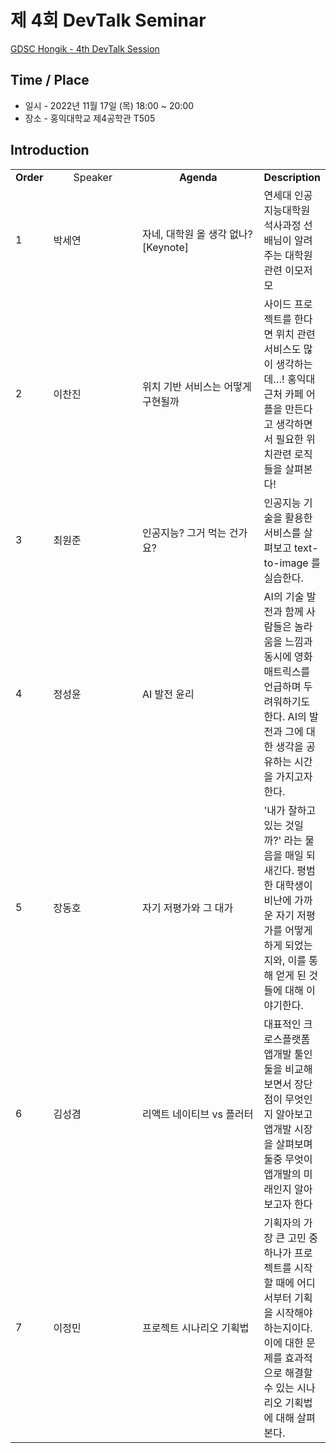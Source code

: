# 제 4회 DevTalk Seminar

[GDSC Hongik - 4th DevTalk Session]()

## Time / Place

- 일시 - 2022년 11월 17일 (목) 18:00 ~ 20:00
- 장소 - 홍익대학교 제4공학관 T505

## Introduction

<table>
    <tr align="center">
        <td><B>Order</B></td>
        <td width = "170"<B>Speaker</B></td>
        <td width = "250"><B>Agenda</B></td>
        <td><B>Description</B></td>
    </tr>
    <tr>
        <td>1</td>
        <td>박세연</td>
        <td>자네, 대학원 올 생각 없나? [Keynote]</td>
        <td>연세대 인공지능대학원 석사과정 선배님이 알려주는 대학원 관련 이모저모</td>
    </tr>
    <tr>
        <td>2</td>
        <td>이찬진</td>
        <td>위치 기반 서비스는 어떻게 구현될까</td>
        <td>사이드 프로젝트를 한다면 위치 관련 서비스도 많이 생각하는데…! 홍익대 근처 카페 어플을 만든다고 생각하면서 필요한 위치관련 로직들을 살펴본다!</td>
    </tr>
    <tr>
        <td>3</td>
        <td>최원준</td>
        <td>인공지능? 그거 먹는 건가요?</td>
        <td>인공지능 기술을 활용한 서비스를 살펴보고 text-to-image 를 실습한다.</td>
    </tr>
    <tr>
        <td>4</td>
        <td>정성윤</td>
        <td>AI 발전 윤리</td>
        <td>AI의 기술 발전과 함께 사람들은 놀라움을 느낌과 동시에 영화 매트릭스를 언급하며 두려워하기도 한다. AI의 발전과 그에 대한 생각을 공유하는 시간을 가지고자 한다.</td>
    </tr>
    <tr>
        <td>5</td>
        <td>장동호</td>
        <td>자기 저평가와 그 대가</td>
        <td>'내가 잘하고 있는 것일까?' 라는 물음을 매일 되새긴다. 평범한 대학생이 비난에 가까운 자기 저평가를 어떻게 하게 되었는지와, 이를 통해 얻게 된 것들에 대해 이야기한다.</td>
    </tr>
    <tr>
        <td>6</td>
        <td>김성겸</td>
        <td>리액트 네이티브 vs 플러터</td>
        <td>대표적인 크로스플랫폼 앱개발 툴인 둘을 비교해보면서 장단점이 무엇인지 알아보고 앱개발 시장을 살펴보며 둘중 무엇이 앱개발의 미래인지 알아보고자 한다</td>
    </tr>
    <tr>
        <td>7</td>
        <td>이정민</td>
        <td>프로젝트 시나리오 기획법</td>
        <td>기획자의 가장 큰 고민 중 하나가 프로젝트를 시작할 때에 어디서부터 기획을 시작해야 하는지이다. 이에 대한 문제를 효과적으로 해결할 수 있는 시나리오 기획법에 대해 살펴본다.</td>
    </tr>
</table>

